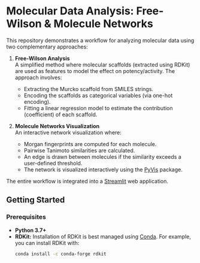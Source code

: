 # Molecular Data Analysis: Free-Wilson & Molecule Networks

This repository demonstrates a workflow for analyzing molecular data using two complementary approaches:

1. **Free-Wilson Analysis**  
   A simplified method where molecular scaffolds (extracted using RDKit) are used as features to model the effect on potency/activity. The approach involves:
   - Extracting the Murcko scaffold from SMILES strings.
   - Encoding the scaffolds as categorical variables (via one-hot encoding).
   - Fitting a linear regression model to estimate the contribution (coefficient) of each scaffold.

2. **Molecule Networks Visualization**  
   An interactive network visualization where:
   - Morgan fingerprints are computed for each molecule.
   - Pairwise Tanimoto similarities are calculated.
   - An edge is drawn between molecules if the similarity exceeds a user-defined threshold.
   - The network is visualized interactively using the [PyVis](https://pyvis.readthedocs.io/en/latest/) package.

The entire workflow is integrated into a [Streamlit](https://streamlit.io/) web application.

## Getting Started

### Prerequisites

- **Python 3.7+**  
- **RDKit:** Installation of RDKit is best managed using [Conda](https://docs.conda.io/). For example, you can install RDKit with:
  ```bash
  conda install -c conda-forge rdkit

